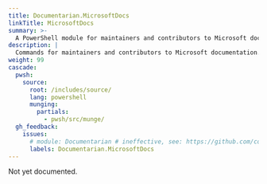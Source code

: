 ```yaml
---
title: Documentarian.MicrosoftDocs
linkTitle: MicrosoftDocs
summary: >-
  A PowerShell module for maintainers and contributors to Microsoft documentation.
description: |
  Commands for maintainers and contributors to Microsoft documentation.
weight: 99
cascade:
  pwsh:
    source:
      root: /includes/source/
      lang: powershell
      munging:
        partials:
          - pwsh/src/munge/
  gh_feedback:
    issues:
      # module: Documentarian # ineffective, see: https://github.com/community/community/discussions/5288
      labels: Documentarian.MicrosoftDocs
---
```


Not yet documented.
